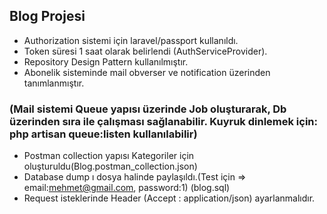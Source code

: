 ## Blog Projesi

- Authorization sistemi için laravel/passport kullanıldı.
- Token süresi 1 saat olarak belirlendi (AuthServiceProvider).
- Repository Design Pattern kullanılmıştır.
- Abonelik sisteminde mail obverser ve notification üzerinden tanımlanmıştır.
### (Mail sistemi Queue yapısı üzerinde Job oluşturarak, Db üzerinden sıra ile çalışması sağlanabilir. Kuyruk dinlemek için: php artisan queue:listen kullanılabilir)

* Postman collection yapısı Kategoriler için oluşturuldu(Blog.postman_collection.json)
* Database dump ı dosya halinde paylaşıldı.(Test için => email:mehmet@gmail.com, password:1) (blog.sql)
* Request isteklerinde Header (Accept : application/json) ayarlanmalıdır.
